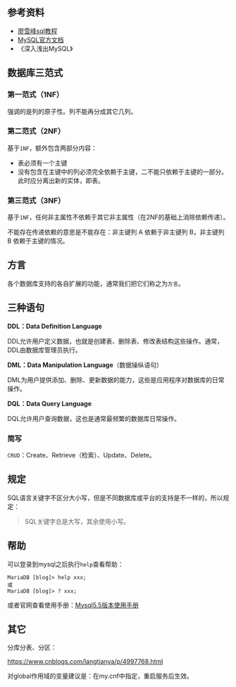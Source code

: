 ## 参考资料

- [廖雪峰sql教程](https://www.liaoxuefeng.com/wiki/1177760294764384)
- [MySQL官方文档](https://dev.mysql.com/doc/refman/5.5/en/)
- 《深入浅出MySQL》



## 数据库三范式

### 第一范式（1NF）

强调的是列的原子性。列不能再分成其它几列。

### 第二范式（2NF）

基于`1NF`，额外包含两部分内容：

- 表必须有一个主键
- 没有包含在主键中的列必须完全依赖于主键，二不能只依赖于主键的一部分。此时应分离出新的实体，即表。

### 第三范式（3NF）

基于`1NF`，任何非主属性不依赖于其它非主属性（在2NF的基础上消除依赖传递）。

不能存在传递依赖的意思是不能存在：非主键列 A 依赖于非主键列 B，非主键列 B 依赖于主键的情况。



## 方言

各个数据库支持的各自扩展的功能，通常我们把它们称之为`方言`。

## 三种语句

**DDL：Data Definition Language**

DDL允许用户定义数据，也就是创建表、删除表、修改表结构这些操作。通常，DDL由数据库管理员执行。

**DML：Data Manipulation Language**（数据操纵语句）

DML为用户提供添加、删除、更新数据的能力，这些是应用程序对数据库的日常操作。

**DQL：Data Query Language**

DQL允许用户查询数据，这也是通常最频繁的数据库日常操作。

### 简写

`CRUD`：Create、Retrieve（检索）、Update、Delete。

## 规定

SQL语言关键字不区分大小写，但是不同数据库或平台的支持是不一样的，所以规定：

> SQL关键字总是大写，其余使用小写。

## 帮助

可以登录到mysql之后执行`help`查看帮助：

```mysql
MariaDB [blog]> help xxx;
或
MariaDB [blog]> ? xxx;
```

或者官网查看使用手册：[Mysql5.5版本使用手册](https://dev.mysql.com/doc/refman/5.5/en/preface.html)

## 其它

分库分表、分区：

https://www.cnblogs.com/langtianya/p/4997768.html

对global作用域的变量建议是：在my.cnf中指定，重启服务后生效。